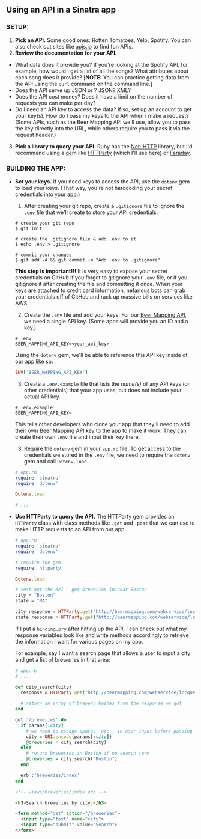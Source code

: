 ## Using an API in a Sinatra app

### SETUP:

1. **Pick an API.**  Some good ones:  Rotten Tomatoes, Yelp, Spotify.  You can also check out sites like [apis.io](apis.io) to find fun APIs.
2. **Review the documentation for your API.**
  - What data does it provide you? If you're looking at the Spotify API, for example, how would I get a list of all the songs? What attributes about each song does it provide? [**NOTE:** You can practice getting data from the API using the `curl` command on the command line.]
  - Does the API serve up JSON or ? JSON? XML?
  - Does the API cost money? Does it have a limit on the number of requests you can make per day?
  - Do I need an API key to access the data?  If so, set up an account to get your key(s). How do I pass my keys to the API when I make a request? (Some APIs, such as the Beer Mapping API we'll use, allow you to pass the key directly into the URL, while others require you to pass it via the request header.)

3. **Pick a library to query your API.**  Ruby has the [Net::HTTP](http://ruby-doc.org/stdlib-2.1.5/libdoc/net/http/rdoc/Net/HTTP.html) library, but I'd recommend using a gem like [HTTParty](https://github.com/jnunemaker/httparty) (which I'll use here) or [Faraday](https://github.com/lostisland/faraday).

### BUILDING THE APP:
* **Set your keys.** If you need keys to access the API, use the `dotenv` gem to load your keys. (That way, you're not hardcoding your secret credentials into your app.)
  1. After creating your git repo, create a `.gitignore` file to ignore the `.env` file that we'll create to store your API credentials.

    ```no-highlight
    # create your git repo
    $ git init

    # create the .gitignore file & add .env to it
    $ echo .env > .gitignore

    # commit your changes
    $ git add -A && git commit -m "Add .env to .gitignore"
    ```

    **This step is important!!!** It is very easy to expose your secret credentials on GitHub if you forget to gitignore your `.env` file, or if you gitignore it after creating the file and committing it once. When your keys are attached to credit card information, nefarious bots can grab your credentials off of GitHub and rack up massive bills on services like AWS.

  2. Create the `.env` file and add your keys. For our [Beer Mapping API](http://beermapping.com/api/), we need a single API key.  (Some apps will provide you an ID and a key.)

    ```no-highlight
    # .env
    BEER_MAPPING_API_KEY=<your_api_key>
    ```

    Using the `dotenv` gem, we'll be able to reference this API key inside of our app like so:

    ```ruby
    ENV['BEER_MAPPING_API_KEY']
    ```

  3. Create a `.env.example` file that lists the *name(s)* of any API keys (or other credentials) that your app uses, but does not include your actual API key.

    ```no-highlight
    # .env.example
    BEER_MAPPING_API_KEY=
    ```

    This tells other developers who clone your app that they'll need to add their own Beer Mapping API key to the app to make it work.  They can create their own `.env` file and input their key there.

  3. Require the `dotenv` gem in your `app.rb` file.  To get access to the credentials we stored in the `.env` file, we need to require the `dotenv` gem and call `Dotenv.load`.

    ```ruby
    # app.rb
    require 'sinatra'
    require 'dotenv'

    Dotenv.load

    # ...

    ```
* **Use HTTParty to query the API.** The HTTParty gem provides an `HTTParty` class with class methods like `.get` and `.post` that we can use to make HTTP requests to an API from our app.

    ```ruby
    # app.rb
    require 'sinatra'
    require 'dotenv'

    # require the gem
    require 'httparty'

    Dotenv.load

    # test out the API - get breweries in/near Boston
    city = "Boston"
    state = "MA"

    city_response = HTTParty.get("http://beermapping.com/webservice/locquery/#{ENV['BEER_MAPPING_API_KEY']}/#{city}")
    state_response = HTTParty.get("http://beermapping.com/webservice/locstate/#{ENV['BEER_MAPPING_API_KEY']}/#{state}")
    ```

    If I put a `binding.pry` after hitting up the API, I can check out what my response variables look like and write methods accordingly to retrieve the information I want for various pages on my app.

    For example, say I want a search page that allows a user to input a city and get a list of breweries in that area:

    ```ruby
    # app.rb
    # ...

    def city_search(city)
      response = HTTParty.get("http://beermapping.com/webservice/locquery/#{ENV['BEER_MAPPING_API_KEY']}/#{city}")

      # return an array of brewery hashes from the response we got
    end

    get '/breweries' do
      if params[:city]
        # we need to escape spaces, etc., in user input before passing it in the URL
        city = URI.encode(params[:city])
        @breweries = city_search(city)
      else
        # return breweries in Boston if no search term
        @breweries = city_search("Boston")
      end

      erb :'breweries/index'
    end
    ```
    ```html
    <!-- views/breweries/index.erb -->

    <h3>Search breweries by city:</h3>

    <form method="get" action="/breweries">
      <input type="text" name="city">
      <input type="submit" value="Search">
    </form>
    ```
